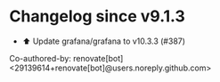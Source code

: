 # Changelog since v9.1.3
- ⬆️ Update grafana/grafana to v10.3.3 (#387)

Co-authored-by: renovate[bot] <29139614+renovate[bot]@users.noreply.github.com> 
